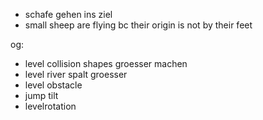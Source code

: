 - schafe gehen ins ziel
- small sheep are flying bc their origin is not by their feet

og:
- level collision shapes groesser machen
- level river spalt groesser
- level obstacle
- jump tilt
- levelrotation
